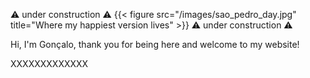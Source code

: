 
⚠️ under construction ⚠️
{{< figure src="/images/sao_pedro_day.jpg" title="Where my happiest version lives" >}}
⚠️ under construction ⚠️



Hi, I'm Gonçalo, thank you for being here and welcome to my website! 


XXXXXXXXXXXXX



 


